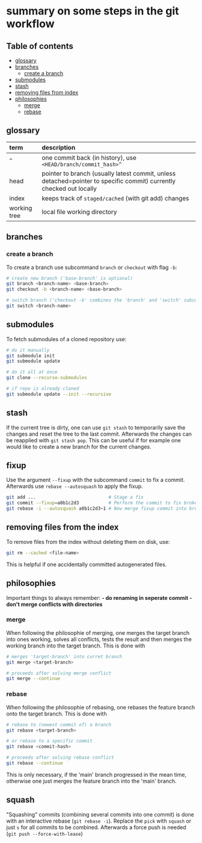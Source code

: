 # summary on some steps in the git workflow

## Table of contents

- [glossary](#glossary)
- [branches](#branches)
  - [create a branch](#create-a-branch)
- [submodules](#submodules)
- [stash](#stash)
- [removing files from index](#removing-files-from-index)
- [philosophies](#philosophies)
  - [merge](#merge)
  - [rebase](#rebase)

## glossary

| term | description |
| :--- | :---------- |
| `^` | one commit back (in history), use `<HEAD/branch/commit_hash>^` |
| head | pointer to branch (usually latest commit, unless detached=pointer to specific commit) currently checked out locally |
| index | keeps track of `staged/cached` (with git add) changes |
| working tree | local file working directory |


## branches

### create a branch

To create a branch use subcommand `branch` or `checkout` with flag `-b`:
```bash
# create new branch ('base-branch' is optional)
git branch <branch-name> <base-branch>
git checkout -b <branch-name> <base-branch>

# switch branch ('checkout -b' combines the 'branch' and 'switch' subcommands)
git switch <branch-name>
```


## submodules

To fetch submodules of a cloned repository use:
```sh
# do it manually
git submodule init
git submodule update

# do it all at once
git clone --recurse-submodules

# if repo is already cloned
git submodule update --init --recursive
```


## stash

If the current tree is dirty, one can use `git stash` to temporarily save the changes and reset the tree to the last commit.
Afterwards the changes can be reapplied with `git stash pop`.
This can be useful if for example one would like to create a new branch for the current changes.


## fixup

Use the argument `--fixup` with the subcommand `commit` to fix a commit.
Afterwards use `rebase --autosquash` to apply the fixup.

```sh
git add ...                           # Stage a fix
git commit --fixup=a0b1c2d3           # Perform the commit to fix broken a0b1c2d3
git rebase -i --autosquash a0b1c2d3~1 # Now merge fixup commit into broken commit
```

## removing files from the index

To remove files from the index without deleting them on disk, use:
```sh
git rm --cached <file-name>
```
This is helpful if one accidentally committed autogenerated files.


## philosophies

Important things to always remember:
**- do renaming in seperate commit**
**- don't merge conflicts with directories**


### merge

When following the philosophie of merging, one merges the target branch into ones working, solves all conflicts, tests the result and then merges the working branch into the target branch. This is done with
```sh
# merges 'target-branch' into curret branch
git merge <target-branch>

# proceeds after solving merge conflict
git merge --continue
```


### rebase

When following the philosophie of rebasing, one rebases the feature branch onto the target branch. This is done with
```sh
# rebase to (newest commit of) a branch
git rebase <target-branch>

# or rebase to a specific commit
git rebase <commit-hash>

# proceeds after solving rebase conflict
git rebase --continue
```
This is only necessary, if the 'main' branch progressed in the mean time, otherwise one just merges the feature branch into the 'main' branch.


## squash

"Squashing" commits (combining several commits into one commit) is done with an interactive rebase (`git rebase -i`).
Replace the `pick` with `squash` or just `s` for all commits to be combined.
Afterwards a force push is needed (`git push --force-with-lease`)

